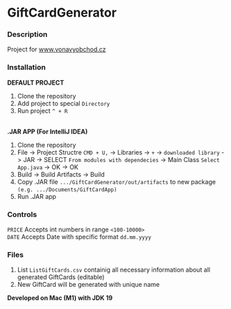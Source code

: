 # GiftCardGenerator

### Description
Project for www.vonavyobchod.cz

### Installation
**DEFAULT PROJECT**
1. Clone the repository
2. Add project to special `Directory`
3. Run project `^ + R` <br><br>

**.JAR APP (For IntelliJ IDEA)**
1. Clone the repository
2. File -> Project Structre `CMD + U,` -> Libraries -> ` + ` -> ` downloaded library ` -> JAR -> SELECT ` From modules with dependecies ` -> Main Class ` Select App.java ` -> OK -> OK
3. Build -> Build Artifacts -> Build
4. Copy .JAR file `.../GiftCardGenerator/out/artifacts` to new package `(e.g. .../Documents/GiftCardApp)`
5. Run .JAR app

### Controls
`PRICE` Accepts int numbers in range `<100-10000>`<br>
`DATE` Accepts Date with specific format `dd.mm.yyyy`<br>

### Files
1. List `ListGiftCards.csv` containig all necessary information about all generated GiftCards (editable)<br>
2. New GiftCard will be generated with unique name<br>

**Developed on Mac (M1) with JDK 19**

